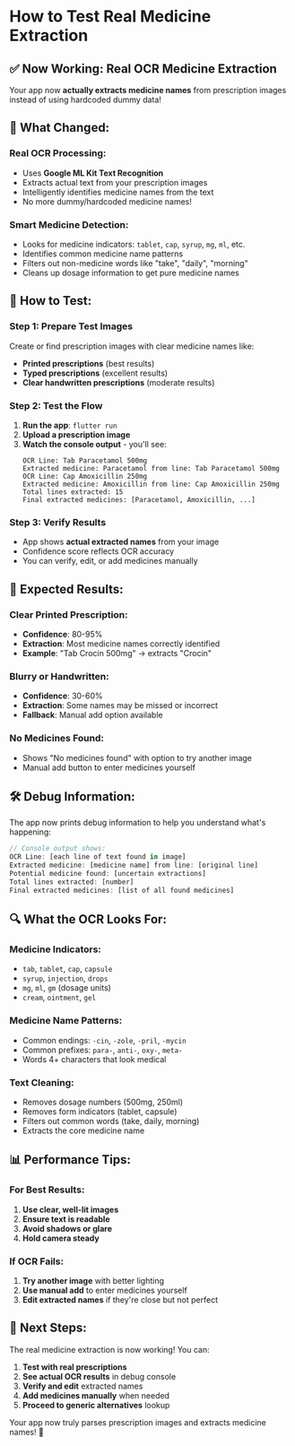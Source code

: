 # How to Test Real Medicine Extraction

## ✅ **Now Working: Real OCR Medicine Extraction**

Your app now **actually extracts medicine names** from prescription images instead of using hardcoded dummy data!

## 🔬 **What Changed:**

### **Real OCR Processing:**

- Uses **Google ML Kit Text Recognition**
- Extracts actual text from your prescription images
- Intelligently identifies medicine names from the text
- No more dummy/hardcoded medicine names!

### **Smart Medicine Detection:**

- Looks for medicine indicators: `tablet`, `cap`, `syrup`, `mg`, `ml`, etc.
- Identifies common medicine name patterns
- Filters out non-medicine words like "take", "daily", "morning"
- Cleans up dosage information to get pure medicine names

## 📱 **How to Test:**

### **Step 1: Prepare Test Images**

Create or find prescription images with clear medicine names like:

- **Printed prescriptions** (best results)
- **Typed prescriptions** (excellent results)
- **Clear handwritten prescriptions** (moderate results)

### **Step 2: Test the Flow**

1. **Run the app**: `flutter run`
2. **Upload a prescription image**
3. **Watch the console output** - you'll see:
   ```
   OCR Line: Tab Paracetamol 500mg
   Extracted medicine: Paracetamol from line: Tab Paracetamol 500mg
   OCR Line: Cap Amoxicillin 250mg
   Extracted medicine: Amoxicillin from line: Cap Amoxicillin 250mg
   Total lines extracted: 15
   Final extracted medicines: [Paracetamol, Amoxicillin, ...]
   ```

### **Step 3: Verify Results**

- App shows **actual extracted names** from your image
- Confidence score reflects OCR accuracy
- You can verify, edit, or add medicines manually

## 🎯 **Expected Results:**

### **Clear Printed Prescription:**

- **Confidence**: 80-95%
- **Extraction**: Most medicine names correctly identified
- **Example**: "Tab Crocin 500mg" → extracts "Crocin"

### **Blurry or Handwritten:**

- **Confidence**: 30-60%
- **Extraction**: Some names may be missed or incorrect
- **Fallback**: Manual add option available

### **No Medicines Found:**

- Shows "No medicines found" with option to try another image
- Manual add button to enter medicines yourself

## 🛠 **Debug Information:**

The app now prints debug information to help you understand what's happening:

```dart
// Console output shows:
OCR Line: [each line of text found in image]
Extracted medicine: [medicine name] from line: [original line]
Potential medicine found: [uncertain extractions]
Total lines extracted: [number]
Final extracted medicines: [list of all found medicines]
```

## 🔍 **What the OCR Looks For:**

### **Medicine Indicators:**

- `tab`, `tablet`, `cap`, `capsule`
- `syrup`, `injection`, `drops`
- `mg`, `ml`, `gm` (dosage units)
- `cream`, `ointment`, `gel`

### **Medicine Name Patterns:**

- Common endings: `-cin`, `-zole`, `-pril`, `-mycin`
- Common prefixes: `para-`, `anti-`, `oxy-`, `meta-`
- Words 4+ characters that look medical

### **Text Cleaning:**

- Removes dosage numbers (500mg, 250ml)
- Removes form indicators (tablet, capsule)
- Filters out common words (take, daily, morning)
- Extracts the core medicine name

## 📊 **Performance Tips:**

### **For Best Results:**

1. **Use clear, well-lit images**
2. **Ensure text is readable**
3. **Avoid shadows or glare**
4. **Hold camera steady**

### **If OCR Fails:**

1. **Try another image** with better lighting
2. **Use manual add** to enter medicines yourself
3. **Edit extracted names** if they're close but not perfect

## 🚀 **Next Steps:**

The real medicine extraction is now working! You can:

1. **Test with real prescriptions**
2. **See actual OCR results** in debug console
3. **Verify and edit** extracted names
4. **Add medicines manually** when needed
5. **Proceed to generic alternatives** lookup

Your app now truly parses prescription images and extracts medicine names! 🎉
